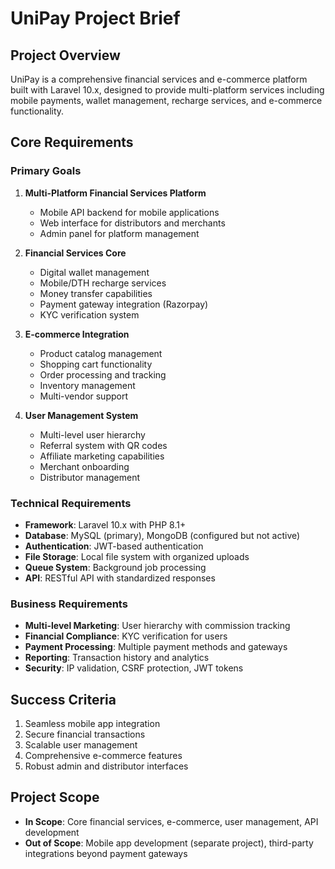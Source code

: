 # UniPay Project Brief

## Project Overview
UniPay is a comprehensive financial services and e-commerce platform built with Laravel 10.x, designed to provide multi-platform services including mobile payments, wallet management, recharge services, and e-commerce functionality.

## Core Requirements

### Primary Goals
1. **Multi-Platform Financial Services Platform**
   - Mobile API backend for mobile applications
   - Web interface for distributors and merchants
   - Admin panel for platform management

2. **Financial Services Core**
   - Digital wallet management
   - Mobile/DTH recharge services
   - Money transfer capabilities
   - Payment gateway integration (Razorpay)
   - KYC verification system

3. **E-commerce Integration**
   - Product catalog management
   - Shopping cart functionality
   - Order processing and tracking
   - Inventory management
   - Multi-vendor support

4. **User Management System**
   - Multi-level user hierarchy
   - Referral system with QR codes
   - Affiliate marketing capabilities
   - Merchant onboarding
   - Distributor management

### Technical Requirements
- **Framework**: Laravel 10.x with PHP 8.1+
- **Database**: MySQL (primary), MongoDB (configured but not active)
- **Authentication**: JWT-based authentication
- **File Storage**: Local file system with organized uploads
- **Queue System**: Background job processing
- **API**: RESTful API with standardized responses

### Business Requirements
- **Multi-level Marketing**: User hierarchy with commission tracking
- **Financial Compliance**: KYC verification for users
- **Payment Processing**: Multiple payment methods and gateways
- **Reporting**: Transaction history and analytics
- **Security**: IP validation, CSRF protection, JWT tokens

## Success Criteria
1. Seamless mobile app integration
2. Secure financial transactions
3. Scalable user management
4. Comprehensive e-commerce features
5. Robust admin and distributor interfaces

## Project Scope
- **In Scope**: Core financial services, e-commerce, user management, API development
- **Out of Scope**: Mobile app development (separate project), third-party integrations beyond payment gateways 